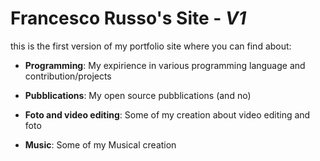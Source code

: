 # Francesco Russo's Site - *V1*

this is the first version of my portfolio site where you can find about:

* **Programming**: My expirience in various programming language and contribution/projects

* **Pubblications**: My open source pubblications (and no)

* **Foto and video editing**: Some of my creation about video editing and foto

* **Music**: Some of my Musical creation


